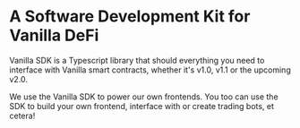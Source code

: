 # A Software Development Kit for Vanilla DeFi
Vanilla SDK is a Typescript library that should everything you need to interface with Vanilla smart contracts, whether it's v1.0, v1.1 or the upcoming v2.0.

We use the Vanilla SDK to power our own frontends. You too can use the SDK to build your own frontend, interface with or create trading bots, et cetera!
